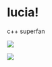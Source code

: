 # lucia!

c++ superfan

![](https://api.githubtrends.io/user/svg/saturnaliam/langs?time_range=one_year)

![](https://github-readme-stats.vercel.app/api?username=saturnaliam&show_icons=true)

